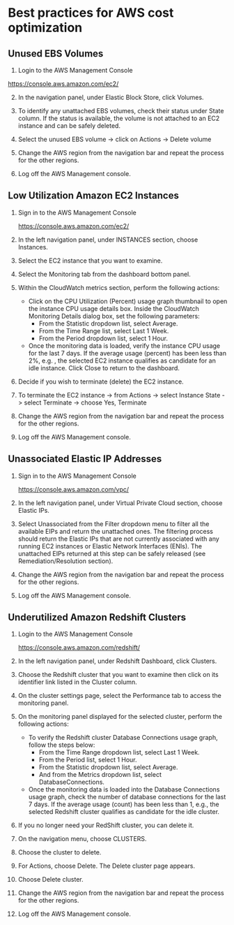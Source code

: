 # Best practices for AWS cost optimization

## Unused EBS Volumes

1.  Login to the AWS Management Console

   https://console.aws.amazon.com/ec2/

2. In the navigation panel, under Elastic Block Store, click Volumes.

3. To identify any unattached EBS volumes, check their status under State column. If the status is available, the volume is not attached to an EC2 instance and can be safely deleted.

4. Select the unused EBS volume -> click on Actions -> Delete volume

5. Change the AWS region from the navigation bar and repeat the process for the other regions.

6. Log off the AWS Management console.



## Low Utilization Amazon EC2 Instances

1. Sign in to the AWS Management Console

   https://console.aws.amazon.com/ec2/

2. In the left navigation panel, under INSTANCES section, choose Instances.

3. Select the EC2 instance that you want to examine.

4. Select the Monitoring tab from the dashboard bottom panel.

5. Within the CloudWatch metrics section, perform the following actions:

   + Click on the CPU Utilization (Percent) usage graph thumbnail to open the instance CPU usage details box. Inside the CloudWatch Monitoring Details dialog box, set the following parameters:
     + From the Statistic dropdown list, select Average.
     + From the Time Range list, select Last 1 Week.
     + From the Period dropdown list, select 1 Hour.
   + Once the monitoring data is loaded, verify the instance CPU usage for the last 7 days. If the average usage (percent) has been less than 2%, e.g. , the selected EC2 instance qualifies as candidate for an idle instance. Click Close to return to the dashboard.

6. Decide if you wish to terminate (delete) the EC2 instance.
7. To terminate the EC2 instance -> from Actions -> select Instance State -> select Terminate -> choose Yes, Terminate
8. Change the AWS region from the navigation bar and repeat the process for the other regions.
9. Log off the AWS Management console.

   

##  Unassociated Elastic IP Addresses

1. Sign in to the AWS Management Console

   https://console.aws.amazon.com/vpc/

2. In the left navigation panel, under Virtual Private Cloud section, choose Elastic IPs.

3. Select Unassociated from the Filter dropdown menu to filter all the available EIPs and return the unattached ones. The filtering process should return the Elastic IPs that are not currently associated with any running EC2 instances or Elastic Network Interfaces (ENIs). The unattached EIPs returned at this step can be safely released (see Remediation/Resolution section).

4. Change the AWS region from the navigation bar and repeat the process for the other regions.

5. Log off the AWS Management console.



## Underutilized Amazon Redshift Clusters

1. Login to the AWS Management Console

   https://console.aws.amazon.com/redshift/

2. In the left navigation panel, under Redshift Dashboard, click Clusters.

3. Choose the Redshift cluster that you want to examine then click on its identifier link listed in the Cluster column.

4. On the cluster settings page, select the Performance tab to access the monitoring panel.

5. On the monitoring panel displayed for the selected cluster, perform the following actions:

   + To verify the Redshift cluster Database Connections usage graph, follow the steps below:
     + From the Time Range dropdown list, select Last 1 Week.
     + From the Period list, select 1 Hour.
     + From the Statistic dropdown list, select Average.
     + And from the Metrics dropdown list, select DatabaseConnections.
   + Once the monitoring data is loaded into the Database Connections usage graph, check the number of database connections for the last 7 days. If the average usage (count) has been less than 1, e.g., the selected Redshift cluster qualifies as candidate for the idle cluster.

6. If you no longer need your RedShift cluster, you can delete it.

7. On the navigation menu, choose CLUSTERS.

8. Choose the cluster to delete.

9. For Actions, choose Delete. The Delete cluster page appears.

10. Choose Delete cluster.

11. Change the AWS region from the navigation bar and repeat the process for the other regions.

12. Log off the AWS Management console.

    